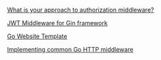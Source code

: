 [What is your approach to authorization middleware?](https://www.reddit.com/r/golang/comments/1embrmg/what_is_your_approach_to_authorization_middleware/?rdt=63631)

[JWT Middleware for Gin framework](https://github.com/appleboy/gin-jwt)

[Go Website Template](https://github.com/kirsle/go-website-template)

[Implementing common Go HTTP middleware](https://vchitai.medium.com/implementing-common-go-http-middleware-bf484a600916)